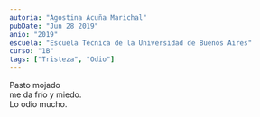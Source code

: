 ```yaml
---
autoria: "Agostina Acuña Marichal"
pubDate: "Jun 28 2019"
anio: "2019"
escuela: "Escuela Técnica de la Universidad de Buenos Aires"
curso: "1B"
tags: ["Tristeza", "Odio"]
---
```


Pasto mojado\
me da frío y miedo.\
Lo odio mucho.
